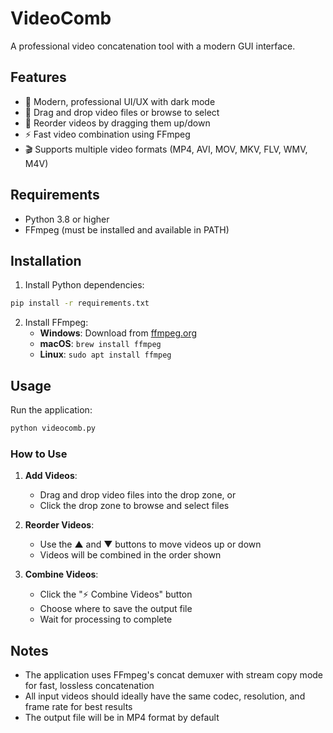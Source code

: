 # VideoComb

A professional video concatenation tool with a modern GUI interface.

## Features

- 🎨 Modern, professional UI/UX with dark mode
- 📁 Drag and drop video files or browse to select
- 🔄 Reorder videos by dragging them up/down
- ⚡ Fast video combination using FFmpeg
- 🎬 Supports multiple video formats (MP4, AVI, MOV, MKV, FLV, WMV, M4V)

## Requirements

- Python 3.8 or higher
- FFmpeg (must be installed and available in PATH)

## Installation

1. Install Python dependencies:
```bash
pip install -r requirements.txt
```

2. Install FFmpeg:
   - **Windows**: Download from [ffmpeg.org](https://ffmpeg.org/download.html)
   - **macOS**: `brew install ffmpeg`
   - **Linux**: `sudo apt install ffmpeg`

## Usage

Run the application:
```bash
python videocomb.py
```

### How to Use

1. **Add Videos**: 
   - Drag and drop video files into the drop zone, or
   - Click the drop zone to browse and select files

2. **Reorder Videos**:
   - Use the ▲ and ▼ buttons to move videos up or down
   - Videos will be combined in the order shown

3. **Combine Videos**:
   - Click the "⚡ Combine Videos" button
   - Choose where to save the output file
   - Wait for processing to complete

## Notes

- The application uses FFmpeg's concat demuxer with stream copy mode for fast, lossless concatenation
- All input videos should ideally have the same codec, resolution, and frame rate for best results
- The output file will be in MP4 format by default
